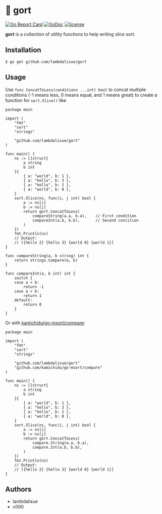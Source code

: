 # 🐐 gort
[![Go Report Card](https://goreportcard.com/badge/github.com/lambdalisue/gort)](https://goreportcard.com/report/github.com/lambdalisue/gort) 
[![GoDoc](https://godoc.org/github.com/lambdalisue/gort?status.svg)](https://godoc.org/github.com/lambdalisue/gort)
[![license](https://img.shields.io/badge/license-MIT-4183c4.svg)](https://github.com/lambdalisue/gort/blob/master/LICENSE)

**gort** is a collection of utility functions to help writing slice sort.

## Installation

```
$ go get github.com/lambdalisue/gort
```

## Usage

Use `func ConcatToLess(conditions ...int) bool` to concat multiple conditions (-1 means less, 0 means equal, and 1 means great) to create a function for `sort.Slice()` like

```
package main

import (
	"fmt"
	"sort"
	"strings"

	"github.com/lambdalisue/gort"
)

func main() {
	ns := []struct{
		a string
		b int
	}{
		{ a: "world", b: 1 },
		{ a: "hello", b: 3 },
		{ a: "hello", b: 2 },
		{ a: "world", b: 0 },
	}
	sort.Slice(ns, func(i, j int) bool {
		a := ns[i]
		b := ns[j]
		return gort.ConcatToLess(
			compareString(a.a, b.a),    // First condition
			compareInt(a.b, b.b),       // Second concition
		)
	})
	fmt.Println(ns)
	// Output:
	// [{hello 2} {hello 3} {world 0} {world 1}]
}

func compareString(a, b string) int {
	return strings.Compare(a, b)
}

func compareInt(a, b int) int {
	switch {
	case a < b:
		return -1
	case a > b:
		return 1
	default:
		return 0
	}
}
```

Or with [kamichidu/go-msort/compare](kamichidu/go-msort/comapre):

```
package main

import (
	"fmt"
	"sort"
	"strings"

	"github.com/lambdalisue/gort"
	"github.com/kamichidu/go-msort/compare"
)

func main() {
	ns := []struct{
		a string
		b int
	}{
		{ a: "world", b: 1 },
		{ a: "hello", b: 3 },
		{ a: "hello", b: 2 },
		{ a: "world", b: 0 },
	}
	sort.Slice(ns, func(i, j int) bool {
		a := ns[i]
		b := ns[j]
		return gort.ConcatToLess(
			compare.String(a.a, b.a),
			compare.Int(a.b, b.b),
		)
	})
	fmt.Println(ns)
	// Output:
	// [{hello 2} {hello 3} {world 0} {world 1}]
}
```

## Authors

- lambdalisue
- c000
